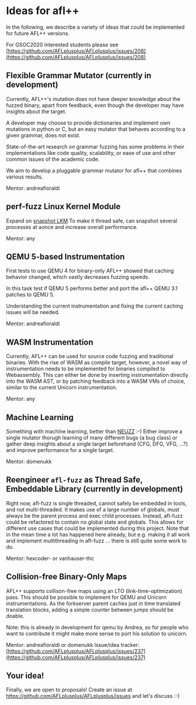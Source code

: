 # Ideas for afl++

In the following, we describe a variety of ideas that could be implemented
for future AFL++ versions.

For GSOC2020 interested students please see
[https://github.com/AFLplusplus/AFLplusplus/issues/208](https://github.com/AFLplusplus/AFLplusplus/issues/208)

## Flexible Grammar Mutator (currently in development)

Currently, AFL++'s mutation does not have deeper knowledge about the fuzzed
binary, apart from feedback, even though the developer may have insights
about the target.

A developer may choose to provide dictionaries and implement own mutations
in python or C, but an easy mutator that behaves according to a given grammar,
does not exist.

State-of-the-art research on grammar fuzzing has some problems in their
implementations like code quality, scalability, or ease of use and other
common issues of the academic code.

We aim to develop a pluggable grammar mutator for afl++ that combines
various results.

Mentor: andreafioraldi 

## perf-fuzz Linux Kernel Module

Expand on [snapshot LKM](https://github.com/AFLplusplus/AFL-Snapshot-LKM)
To make it thread safe, can snapshot several processes at aonce and increase
overall performance.

Mentor: any

## QEMU 5-based Instrumentation

First tests to use QEMU 4 for binary-only AFL++ showed that caching behavior
changed, which vastly decreases fuzzing speeds.

In this task test if QEMU 5 performs better and port the afl++ QEMU 3.1
patches to QEMU 5.

Understanding the current instrumentation and fixing the current caching
issues will be needed.

Mentor: andreafioraldi

## WASM Instrumentation

Currently, AFL++ can be used for source code fuzzing and traditional binaries.
With the rise of WASM as compile target, however, a novel way of
instrumentation needs to be implemented for binaries compiled to Webassembly.
This can either be done by inserting instrumentation directly into the
WASM AST, or by patching feedback into a WASM VMs of choice, similar to
the current Unicorn instrumentation.

Mentor: any

## Machine Learning

Something with machine learning, better than [NEUZZ](https://github.com/dongdongshe/neuzz) :-)
Either improve a single mutator thorugh learning of many different bugs
(a bug class) or gather deep insights about a single target beforehand
(CFG, DFG, VFG, ...?) and improve performance for a single target.

Mentor: domenukk

## Reengineer `afl-fuzz` as Thread Safe, Embeddable Library (currently in development)

Right now, afl-fuzz is single threaded, cannot safely be embedded in tools,
and not multi-threaded. It makes use of a large number of globals, must always
be the parent process and exec child processes. 
Instead, afl-fuzz could be refactored to contain no global state and globals.
This allows for different use cases that could be implemented during this
project.
Note that in the mean time a lot has happened here already, but e.g. making
it all work and implement multithreading in afl-fuzz ... there is still quite
some work to do.

Mentor: hexcoder- or vanhauser-thc

## Collision-free Binary-Only Maps

AFL++ supports collison-free maps using an LTO (link-time-optimization) pass.
This should be possible to implement for QEMU and Unicorn instrumentations.
As the forkserver parent caches just in time translated translation blocks,
adding a simple counter between jumps should be doable.

Note: this is already in development for qemu by Andrea, so for people who
want to contribute it might make more sense to port his solution to unicorn.

Mentor: andreafioraldi or domenukk
Issue/idea tracker: [https://github.com/AFLplusplus/AFLplusplus/issues/237](https://github.com/AFLplusplus/AFLplusplus/issues/237)

## Your idea!

Finally, we are open to proposals!
Create an issue at https://github.com/AFLplusplus/AFLplusplus/issues and let's discuss :-)

